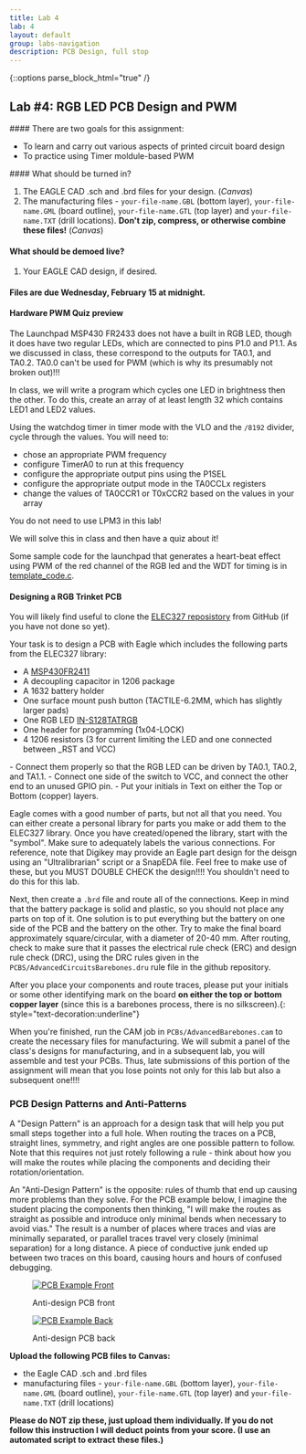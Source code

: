 ```yaml
---
title: Lab 4
lab: 4
layout: default
group: labs-navigation
description: PCB Design, full stop
---
```



{::options parse_block_html="true" /}


## Lab #4: RGB LED PCB Design and PWM

<div class="alert alert-info" role="alert">
#### There are two goals for this assignment:

  - To learn and carry out various aspects of printed circuit board design
  - To practice using Timer moldule-based PWM
  
</div>

<div class="alert alert-danger" role="alert">
#### What should be turned in?

  1. The EAGLE CAD .sch and .brd files for your design. (_Canvas_)
  2. The manufacturing files - `your-file-name.GBL` (bottom layer), `your-file-name.GML` (board
  outline), `your-file-name.GTL` (top layer) and `your-file-name.TXT` (drill locations).
  **Don't zip, compress, or otherwise combine these files!** (_Canvas_)

#### What should be demoed live?
  1. Your EAGLE CAD design, if desired.

#### Files are due Wednesday, February 15 at midnight.

</div>

#### Hardware PWM Quiz preview

The Launchpad MSP430 FR2433 does not have a built in RGB LED, though it does have two regular LEDs, which
are connected to pins P1.0 and P1.1. As we discussed in class, these correspond to the outputs for TA0.1, 
and TA0.2.  TA0.0 can't be used for PWM (which is why its presumably not broken out)!!! 

In class, we will write a program which cycles one LED in brightness then the other.
To do this, create an array of at least length 32 which contains LED1 and LED2 values. 

<!---
You can generate these using Python (e.g., the [matplotlib hsv
colormap](https://matplotlib.org/stable/tutorials/colors/colormaps.html)). Sample code in a Jupyter
notebook is [here](GenerateColorMap.ipynb). 
--->

Using the watchdog timer
in timer mode with the VLO and the `/8192` divider, cycle through the values. You will need to:
  - chose an appropriate PWM frequency
  - configure TimerA0 to run at this frequency
  - configure the appropriate output pins using the P1SEL
  - configure the appropriate output mode in the TA0CCLx registers
  - change the values of TA0CCR1 or T0xCCR2 based on the values in your array

You do not need to use LPM3 in this lab!

We will solve this in class and then have a quiz about it!

Some sample code for the launchpad that generates a heart-beat effect using PWM of the red channel
of the RGB led and the WDT for timing is in [template_code.c](template_code.c).

#### Designing a RGB Trinket PCB

<!--
By popular demand, this lab will feature a BGA-mounted accelerometer. The part we will use can be
found in the Digikey catalog:
[MXC4005XC](https://www.digikey.com/en/products/detail/memsic-inc/MXC4005XC/10322569), and the data
sheet is also [here](MXC400xXC_Rev.B_4-24-15.pdf). The accelerometer uses the I2C serial data
interface. If you look at the datasheet for the MSP430G2553, you'll see that only one of the serial
interface modules handles I2C, USCI B0. The pins which need to be connected are P1.6 (SCL - I2C
clock) and P1.7 (SDA - I2C data). The I2C bus requires pull-up resistors, which have been included
in the schematic for you.

-->
You will likely find useful to clone the [ELEC327 reposistory](https://github.com/ckemere/ELEC327) from
GitHub (if you have not done so yet).

Your task is to design a PCB with Eagle which includes the following parts from the ELEC327 library:
   - A [MSP430FR2411](https://github.com/ckemere/ELEC327/raw/master/Labs/Lab4/Datasheets/msp430fr2422.pdf)
   - A decoupling capacitor in 1206 package
   - A 1632 battery holder
   - One surface mount push button (TACTILE-6.2MM, which has slightly larger pads)
   - One RGB LED [IN-S128TATRGB](https://github.com/ckemere/ELEC327/raw/master/Labs/Lab4/Datasheets/IN-S128TATRGB_V1.0.pdf)
   - One header for programming (1x04-LOCK)
   - 4 1206 resistors (3 for current limiting the LED and one connected between _RST and VCC)

<div class="alert alert-info" role="alert">
   - Connect them properly so that the RGB LED can be driven by TA0.1, TA0.2, and TA1.1.
   - Connect one side of the switch to VCC, and connect the other end to an unused GPIO pin.
   - Put your initials in Text on either the Top or Bottom  (copper) layers.
</div>

Eagle comes with a good number of parts, but not all that you need. You can either
create a personal library for parts you make or add them to the ELEC327 library. Once you have
created/opened the library, start with the "symbol". Make sure to adequately labels the various
connections.  For reference, note that Digikey may provide an Eagle part design for the deisgn using an "Ultralibrarian"
script or a SnapEDA file. Feel free to make use of these, but you MUST DOUBLE CHECK the
design!!!! You shouldn't need to do this for this lab.

Next, then create a `.brd` file and route all of the connections. Keep in mind that the
battery package is solid and plastic, so you should not place any parts on top of it. One
solution is to put everything but the battery on one side of the PCB and the battery on the
other. Try to make the final board approximately square/circular, with a diameter of 20-40 mm.
After routing, check to make sure that it passes the electrical rule check (ERC) and design rule
check (DRC), using the DRC rules given in the `PCBS/AdvancedCircuitsBarebones.dru` rule file in the
github repository.

After you place your components and route traces, please put your initials or some other
identifying mark on the board **on either the top or bottom copper layer** (since this is a
barebones process, there is no silkscreen).{: style="text-decoration:underline"}

When you're finished, run the CAM job in `PCBs/AdvancedBarebones.cam` to create the necessary
files for manufacturing. We will submit a panel of the class's designs for manufacturing, and
in a subsequent lab, you will assemble and test your PCBs. Thus, late submissions of this
portion of the assignment will mean that you lose points not only for this lab but also a
subsequent one!!!!

### PCB Design Patterns and Anti-Patterns

A "Design Pattern" is an approach for a design task that will help you put small steps together
into a full hole. When routing the traces on a PCB, straight lines, symmetry, and right angles
are one possible pattern to follow. Note that this requires not just rotely following a rule -
think about how you will make the routes while placing the components and deciding their
rotation/orientation.

An "Anti-Design Pattern" is the opposite: rules of thumb that end up causing more problems than
they solve. For the PCB example below, I imagine the student placing the components then
thinking, "I will make the routes as straight as possible and introduce only minimal bends when
necessary to avoid vias." The result is a number of places where traces and vias are minimally
separated, or parallel traces travel very closely (minimal separation) for a long distance. A
piece of conductive junk ended up between two traces on this board, causing hours and hours of
confused debugging.


<div class="row">
<div class="col-md-6 col-sm-6 col-xs-6">
<figure class="figure">
<a href="PCB-Antidesign-Front.jpg"> <img src="PCB-Antidesign-Front.jpg" class="figure-img
img-fluid rounded" alt="PCB Example Front"></a>
<figcaption class="figure-caption"><p>Anti-design PCB front</p></figcaption>
</figure>
</div>
<div class="col-md-6 col-sm-6 col-xs-6">
<figure class="figure">
<a href="PCB-Antidesign-Back.jpg"> <img src="PCB-Antidesign-Back.jpg" class="figure-img
img-fluid rounded" alt="PCB Example Back"></a>
<figcaption class="figure-caption"><p>Anti-design PCB back</p></figcaption>
</figure>
</div>
</div>


**Upload the following PCB files to Canvas:**

  + the Eagle CAD .sch and .brd files
  + manufacturing files - `your-file-name.GBL` (bottom layer), `your-file-name.GML` (board
  outline), `your-file-name.GTL` (top layer) and `your-file-name.TXT` (drill locations)

**Please do NOT zip these, just upload them individually. If you do not follow this instruction
I will deduct points from your score. (I use an automated script to extract these files.)**


